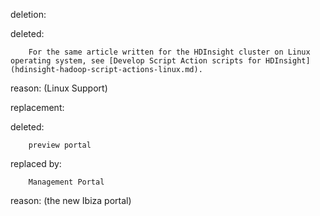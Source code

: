 deletion:

deleted:

		For the same article written for the HDInsight cluster on Linux operating system, see [Develop Script Action scripts for HDInsight](hdinsight-hadoop-script-actions-linux.md).

reason: (Linux Support)

replacement:

deleted:

		preview portal

replaced by:

		Management Portal

reason: (the new Ibiza portal)

